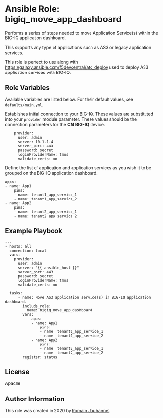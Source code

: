 # Ansible Role: bigiq_move_app_dashboard

Performs a series of steps needed to move Application Service(s) within the BIG-IQ application 
dashboard.

This supports any type of applications such as AS3 or legacy application services.

This role is perfect to use along with https://galaxy.ansible.com/f5devcentral/atc_deploy used 
to deploy AS3 application services with BIG-IQ.

## Role Variables

Available variables are listed below. For their default values, see `defaults/main.yml`.

Establishes initial connection to your BIG-IQ. These values are substituted into
your ``provider`` module parameter. These values should be the connection parameters
for the **CM BIG-IQ** device.

        provider:
          user: admin
          server: 10.1.1.4
          server_port: 443
          password: secret
          loginProviderName: tmos
          validate_certs: no

Define the list of application and application services as you wish it to be grouped on the 
BIG-IQ application dashboard.

    apps: 
    - name: App1
        pins:
        - name: tenant1_app_service_1
        - name: tenant1_app_service_2
    - name: App2
        pins:
        - name: tenant2_app_service_1
        - name: tenant2_app_service_2

## Example Playbook

    ---
    - hosts: all
      connection: local
      vars:
        provider:
          user: admin
          server: "{{ ansible_host }}"
          server_port: 443
          password: secret
          loginProviderName: tmos
          validate_certs: no

      tasks:
          - name: Move AS3 application service(s) in BIG-IQ application dashboard.
            include_role:
              name: bigiq_move_app_dashboard
            vars:
                apps: 
                - name: App1
                    pins:
                    - name: tenant1_app_service_1
                    - name: tenant1_app_service_2
                - name: App2
                    pins:
                    - name: tenant2_app_service_1
                    - name: tenant2_app_service_2
            register: status

## License

Apache

## Author Information

This role was created in 2020 by [Romain Jouhannet](https://github.com/rjouhann).

[1]: https://galaxy.ansible.com/f5devcentral/bigiq_pinning_deploy_objects

